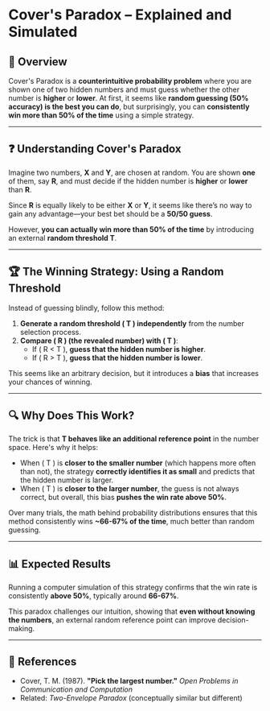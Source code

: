 # Cover's Paradox – Explained and Simulated

## 📌 Overview
Cover's Paradox is a **counterintuitive probability problem** where you are shown one of two hidden numbers and must guess whether the other number is **higher** or **lower**. At first, it seems like **random guessing (50% accuracy) is the best you can do**, but surprisingly, you can **consistently win more than 50% of the time** using a simple strategy.

---

## ❓ Understanding Cover's Paradox
Imagine two numbers, **X** and **Y**, are chosen at random. You are shown **one** of them, say **R**, and must decide if the hidden number is **higher** or **lower** than **R**.

Since **R** is equally likely to be either **X** or **Y**, it seems like there’s no way to gain any advantage—your best bet should be a **50/50 guess**.  

However, **you can actually win more than 50% of the time** by introducing an external **random threshold T**.

---

## 🏆 The Winning Strategy: Using a Random Threshold
Instead of guessing blindly, follow this method:

1. **Generate a random threshold \( T \) independently** from the number selection process.
2. **Compare \( R \) (the revealed number) with \( T \)**:
   - If \( R < T \), **guess that the hidden number is higher**.
   - If \( R > T \), **guess that the hidden number is lower**.

This seems like an arbitrary decision, but it introduces a **bias** that increases your chances of winning.

---

## 🔍 Why Does This Work?
The trick is that **T behaves like an additional reference point** in the number space. Here's why it helps:

- When \( T \) is **closer to the smaller number** (which happens more often than not), the strategy **correctly identifies it as small** and predicts that the hidden number is larger.
- When \( T \) is **closer to the larger number**, the guess is not always correct, but overall, this bias **pushes the win rate above 50%**.

Over many trials, the math behind probability distributions ensures that this method consistently wins **~66-67% of the time**, much better than random guessing.

---

## 📊 Expected Results
Running a computer simulation of this strategy confirms that the win rate is consistently **above 50%**, typically around **66-67%**.

This paradox challenges our intuition, showing that **even without knowing the numbers**, an external random reference point can improve decision-making.

---

## 📜 References
- Cover, T. M. (1987). **"Pick the largest number."** *Open Problems in Communication and Computation*  
- Related: *Two-Envelope Paradox* (conceptually similar but different)  
